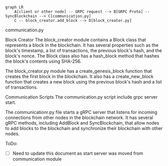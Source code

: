 ```mermaid
graph LR
    A[client or other node] -- GRPC request --> B[GRPC Proto] -- SyncBlockchain --> C[communication.py]
    C -- block_creator.add_block --> D[block_creator.py]
```

communication.py

Block Creator
The block_creator module contains a Block class that represents a block in the blockchain. It has several properties such as the block's timestamp, a list of transactions, the previous block's hash, and the block's nonce. The Block class also has a hash_block method that hashes the block's contents using SHA-256.

The block_creator.py module has a create_genesis_block function that creates the first block in the blockchain. It also has a create_new_block function that creates a new block using the previous block's hash and a list of transactions.

Communication Scripts
The communication.py script include grpc server start.

The communicationr.py file starts a gRPC server that listens for incoming connections from other nodes in the blockchain network. It has several gRPC methods, including AddBlock and SyncBlockchain, that allow nodes to add blocks to the blockchain and synchronize their blockchain with other nodes.

ToDo:
-  [ ] Need to update this document as start server was moved from communication module
